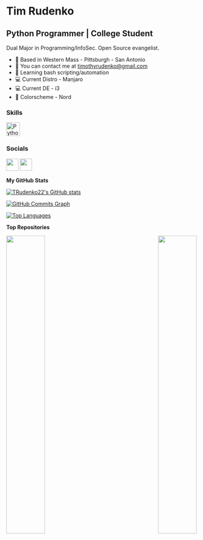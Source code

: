 Tim Rudenko
============================

Python Programmer | College Student
---------------------------------------

Dual Major in Programming/InfoSec. Open Source evangelist.

* 📍  Based in Western Mass - Pittsburgh - San Antonio
* 📕  You can contact me at [timothyrudenko@gmail.com](mailto:timothyrudenko@gmail.com)
* 📖  Learning bash scripting/automation
* 💻  Current Distro - Manjaro
* 💻  Current DE - i3
* 🎨  Colorscheme - Nord

### Skills

<p align="left">
<a href="https://www.python.org/" target="_blank" rel="noreferrer"><img src="https://raw.githubusercontent.com/danielcranney/readme-generator/main/public/icons/skills/python-colored.svg" width="36" height="36" alt="Python" /></a>


### Socials

<p align="left"> <a href="https://www.github.com/TRudenko22" target="_blank" rel="noreferrer"><img src="https://raw.githubusercontent.com/danielcranney/readme-generator/main/public/icons/socials/github-dark.svg" width="32" height="32" /></a> <a href="https://www.linkedin.com/in/timothy-rudenko-602a9420b/" target="_blank" rel="noreferrer"><img src="https://raw.githubusercontent.com/danielcranney/readme-generator/main/public/icons/socials/linkedin.svg" width="32" height="32" /></a></p>

<b>My GitHub Stats</b>

<a href="http://www.github.com/TRudenko22"><img src="https://github-readme-stats.vercel.app/api?username=TRudenko22&show_icons=true&hide=&count_private=true&title_color=14b8a6&text_color=ffffff&icon_color=10b981&bg_color=1c1917&hide_border=true&show_icons=true" alt="TRudenko22's GitHub stats" /></a>

<a href="http://www.github.com/TRudenko22"><img src="https://activity-graph.herokuapp.com/graph?username=TRudenko22&bg_color=1c1917&color=ffffff&line=10b981&point=ffffff&area_color=1c1917&area=true&hide_border=true&custom_title=GitHub%20Commits%20Graph" alt="GitHub Commits Graph" /></a>

<a href="https://github.com/TRudenko22" align="left"><img src="https://github-readme-stats.vercel.app/api/top-langs/?username=TRudenko22&langs_count=10&title_color=14b8a6&text_color=ffffff&icon_color=10b981&bg_color=1c1917&hide_border=true&locale=en&custom_title=Top%20%Languages" alt="Top Languages" /></a>

<b>Top Repositories</b>

<div width="100%" align="center"><a href="https://github.com/TRudenko22/Doro" align="left"><img align="left" width="45%" src="https://github-readme-stats.vercel.app/api/pin/?username=TRudenko22&repo=Doro&title_color=14b8a6&text_color=ffffff&icon_color=10b981&bg_color=1c1917&hide_border=true&locale=en" /></a><a href="https://github.com/TRudenko22/whySQL" align="right"><img align="right" width="45%" src="https://github-readme-stats.vercel.app/api/pin/?username=TRudenko22&repo=whySQL&title_color=14b8a6&text_color=ffffff&icon_color=10b981&bg_color=1c1917&hide_border=true&locale=en" /></a></div><br /><br /><br /><br /><br /><br /><br />
